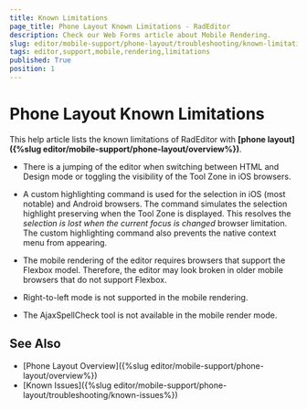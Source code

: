 ```yaml
---
title: Known Limitations
page_title: Phone Layout Known Limitations - RadEditor
description: Check our Web Forms article about Mobile Rendering.
slug: editor/mobile-support/phone-layout/troubleshooting/known-limitations
tags: editor,support,mobile,rendering,limitations
published: True
position: 1
---
```


# Phone Layout Known Limitations

This help article lists the known limitations of RadEditor with **[phone layout]({%slug editor/mobile-support/phone-layout/overview%})**.

* There is a jumping of the editor when switching between HTML and Design mode or toggling the visibility of the Tool Zone in iOS browsers.

* A custom highlighting command is used for the selection in iOS (most notable) and Android browsers. The command simulates the selection highlight preserving when the Tool Zone is displayed. This resolves the *selection is lost when the current focus is changed* browser limitation. The custom highlighting command also prevents the native context menu from appearing.

* The mobile rendering of the editor requires browsers that support the Flexbox model. Therefore, the editor may look broken in older mobile browsers that do not support Flexbox.

* Right-to-left mode is not supported in the mobile rendering.

* The AjaxSpellCheck tool is not available in the mobile render mode.

## See Also

* [Phone Layout Overview]({%slug editor/mobile-support/phone-layout/overview%})
* [Known Issues]({%slug editor/mobile-support/phone-layout/troubleshooting/known-issues%})
